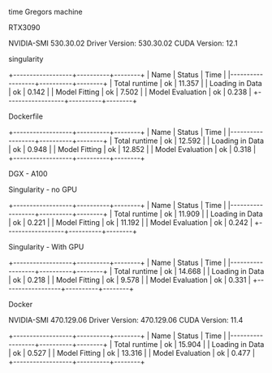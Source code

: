 time Gregors machine

RTX3090

NVIDIA-SMI 530.30.02
Driver Version: 530.30.02
CUDA Version: 12.1    

singularity

+------------------+----------+--------+
| Name             | Status   |   Time |
|------------------+----------+--------+
| Total runtime    | ok       | 11.357 |
| Loading in Data  | ok       |  0.142 |
| Model Fitting    | ok       |  7.502 |
| Model Evaluation | ok       |  0.238 |
+------------------+----------+--------+


Dockerfile

+------------------+----------+--------+
| Name             | Status   |   Time |
|------------------+----------+--------+
| Total runtime    | ok       | 12.592 |
| Loading in Data  | ok       |  0.948 |
| Model Fitting    | ok       | 12.852 |
| Model Evaluation | ok       |  0.318 |
+------------------+----------+--------+


DGX - A100

Singularity - no GPU

+------------------+----------+--------+
| Name             | Status   |   Time |
|------------------+----------+--------+
| Total runtime    | ok       | 11.909 |
| Loading in Data  | ok       |  0.221 |
| Model Fitting    | ok       | 11.192 |
| Model Evaluation | ok       |  0.242 |
+------------------+----------+--------+

Singularity - With GPU

+------------------+----------+--------+
| Name             | Status   |   Time |
|------------------+----------+--------+
| Total runtime    | ok       | 14.668 |
| Loading in Data  | ok       |  0.218 |
| Model Fitting    | ok       |  9.578 |
| Model Evaluation | ok       |  0.331 |
+------------------+----------+--------+


Docker

NVIDIA-SMI 470.129.06
Driver Version: 470.129.06
CUDA Version: 11.4

+------------------+----------+--------+
| Name             | Status   |   Time |
|------------------+----------+--------+
| Total runtime    | ok       | 15.904 |
| Loading in Data  | ok       |  0.527 |
| Model Fitting    | ok       | 13.316 |
| Model Evaluation | ok       |  0.477 |
+------------------+----------+--------+
